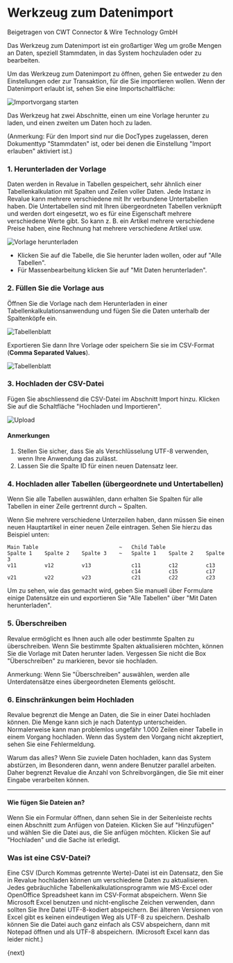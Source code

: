 # Werkzeug zum Datenimport
<span class="text-muted contributed-by">Beigetragen von CWT Connector & Wire Technology GmbH</span>

Das Werkzeug zum Datenimport ist ein großartiger Weg um große Mengen an Daten, speziell Stammdaten, in das System hochzuladen oder zu bearbeiten.

Um das Werkzeug zum Datenimport zu öffnen, gehen Sie entweder zu den Einstellungen oder zur Transaktion, für die Sie importieren wollen. Wenn der Datenimport erlaubt ist, sehen Sie eine Importschaltfläche:

<img alt="Importvorgang starten" class="screenshot" src="{{docs_base_url}}/assets/img/setup/data-import/data-import-1.png">

Das Werkzeug hat zwei Abschnitte, einen um eine Vorlage herunter zu laden, und einen zweiten um Daten hoch zu laden.

(Anmerkung: Für den Import sind nur die DocTypes zugelassen, deren Dokumenttyp "Stammdaten" ist, oder bei denen die Einstellung "Import erlauben" aktiviert ist.)

### 1. Herunterladen der Vorlage

Daten werden in Revalue in Tabellen gespeichert, sehr ähnlich einer Tabellenkalkulation mit Spalten und Zeilen voller Daten. Jede Instanz in Revalue kann mehrere verschiedene mit Ihr verbundene Untertabellen haben. Die Untertabellen sind mit Ihren übergeordneten Tabellen verknüpft und werden dort eingesetzt, wo es für eine Eigenschaft mehrere verschiedene Werte gibt. So kann z. B. ein Artikel mehrere verschiedene Preise haben, eine Rechnung hat mehrere verschiedene Artikel usw.

<img alt="Vorlage herunterladen" class="screenshot" src="{{docs_base_url}}/assets/img/setup/data-import/data-import-2.png">

* Klicken Sie auf die Tabelle, die Sie herunter laden wollen, oder auf "Alle Tabellen".
* Für Massenbearbeitung klicken Sie auf "Mit Daten herunterladen".

### 2. Füllen Sie die Vorlage aus

Öffnen Sie die Vorlage nach dem Herunterladen in einer Tabellenkalkulationsanwendung und fügen Sie die Daten unterhalb der Spaltenköpfe ein.

![Tabellenblatt]({{docs_base_url}}/assets/old_images/erpnext/import-3.png)

Exportieren Sie dann Ihre Vorlage oder speichern Sie sie im CSV-Format (**Comma Separated Values**).

![Tabellenblatt]({{docs_base_url}}/assets/old_images/erpnext/import-4.png)

### 3. Hochladen der CSV-Datei

Fügen Sie abschliessend die CSV-Datei im Abschnitt Import hinzu. Klicken Sie auf die Schaltfläche "Hochladen und Importieren".

<img alt="Upload" class="screenshot" src="{{docs_base_url}}/assets/img/setup/data-import/data-import-3.png">

#### Anmerkungen

1. Stellen Sie sicher, dass Sie als Verschlüsselung UTF-8 verwenden, wenn Ihre Anwendung das zulässt.
2. Lassen Sie die Spalte ID für einen neuen Datensatz leer.

### 4. Hochladen aller Tabellen (übergeordnete und Untertabellen)

Wenn Sie alle Tabellen auswählen, dann erhalten Sie Spalten für alle Tabellen in einer Zeile gertrennt durch ~ Spalten.

Wenn Sie mehrere verschiedene Unterzeilen haben, dann müssen Sie einen neuen Hauptartikel in einer neuen Zeile eintragen. Sehen Sie hierzu das Beispiel unten:


    Main Table                          ~   Child Table
    Spalte 1    Spalte 2    Spalte 3    ~   Spalte 1    Spalte 2    Spalte 3
    v11         v12         v13             c11         c12         c13
                                            c14         c15         c17
    v21         v22         v23             c21         c22         c23


Um zu sehen, wie das gemacht wird, geben Sie manuell über Formulare einige Datensätze ein und exportieren Sie "Alle Tabellen" über "Mit Daten herunterladen".

### 5. Überschreiben

Revalue ermöglicht es Ihnen auch alle oder bestimmte Spalten zu überschreiben. Wenn Sie bestimmte Spalten aktualisieren möchten, können Sie die Vorlage mit Daten herunter laden. Vergessen Sie nicht die Box "Überschreiben" zu markieren, bevor sie hochladen.

Anmerkung: Wenn Sie "Überschreiben" auswählen, werden alle Unterdatensätze eines übergeordneten Elements gelöscht.

### 6. Einschränkungen beim Hochladen

Revalue begrenzt die Menge an Daten, die Sie in einer Datei hochladen können. Die Menge kann sich je nach Datentyp unterscheiden. Normalerweise kann man problemlos ungefähr 1.000 Zeilen einer Tabelle in einem Vorgang hochladen. Wenn das System den Vorgang nicht akzeptiert, sehen Sie eine Fehlermeldung.

Warum das alles? Wenn Sie zuviele Daten hochladen, kann das System abstürzen, im Besonderen dann, wenn andere Benutzer parallel arbeiten. Daher begrenzt Revalue die Anzahl von Schreibvorgängen, die Sie mit einer Eingabe verarbeiten können.

---

#### Wie fügen Sie Dateien an?

Wenn Sie ein Formular öffnen, dann sehen Sie in der Seitenleiste rechts einen Abschnitt zum Anfügen von Dateien. Klicken Sie auf "Hinzufügen" und wählen Sie die Datei aus, die Sie anfügen möchten. Klicken Sie auf "Hochladen" und die Sache ist erledigt.

### Was ist eine CSV-Datei?
Eine CSV (Durch Kommas getrennte Werte)-Datei ist ein Datensatz, den Sie in Revalue hochladen können um verschiedene Daten zu aktualisieren. Jedes gebräuchliche Tabellenkalkulationsprogramm wie MS-Excel oder OpenOffice Spreadsheet kann im CSV-Format abspeichern.
Wenn Sie Microsoft Excel benutzen und nicht-englische Zeichen verwenden, dann sollten Sie Ihre Datei UTF-8-kodiert abspeichern. Bei älteren Versionen von Excel gibt es keinen eindeutigen Weg als UTF-8 zu speichern. Deshalb können Sie die Datei auch ganz einfach als CSV abspeichern, dann mit Notepad öffnen und als UTF-8 abspeichern. (Microsoft Excel kann das leider nicht.)

{next}
